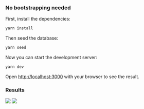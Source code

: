 ### No bootstrapping needed

First, install the dependencies:

```bash
yarn install
```

Then seed the database:

```bash
yarn seed
```

Now you can start the development server:

```bash
yarn dev
```

Open [http://localhost:3000](http://localhost:3000) with your browser to see the result.


### Results

![](https://github.com/sudhar-narasimhan90/Ticket-list/blob/d8277cc30feaf2fe8e4238064950b438b4bd688a/delete-tickets.gif)
![](https://github.com/sudhar-narasimhan90/Ticket-list/blob/d8277cc30feaf2fe8e4238064950b438b4bd688a/screen-resize.gif)